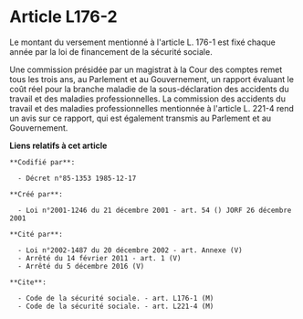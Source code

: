 # Article L176-2

Le montant du versement mentionné à l'article L. 176-1 est fixé chaque année par la loi de financement de la sécurité
sociale.

Une commission présidée par un magistrat à la Cour des comptes remet tous les trois ans, au Parlement et au Gouvernement, un
rapport évaluant le coût réel pour la branche maladie de la sous-déclaration des accidents du travail et des maladies
professionnelles. La commission des accidents du travail et des maladies professionnelles mentionnée à l'article L. 221-4
rend un avis sur ce rapport, qui est également transmis au Parlement et au Gouvernement.

**Liens relatifs à cet article**

	**Codifié par**:

	  - Décret n°85-1353 1985-12-17

	**Créé par**:

	  - Loi n°2001-1246 du 21 décembre 2001 - art. 54 () JORF 26 décembre 2001

	**Cité par**:

	  - Loi n°2002-1487 du 20 décembre 2002 - art. Annexe (V)
	  - Arrêté du 14 février 2011 - art. 1 (V)
	  - Arrêté du 5 décembre 2016 (V)

	**Cite**:

	  - Code de la sécurité sociale. - art. L176-1 (M)
	  - Code de la sécurité sociale. - art. L221-4 (M)
